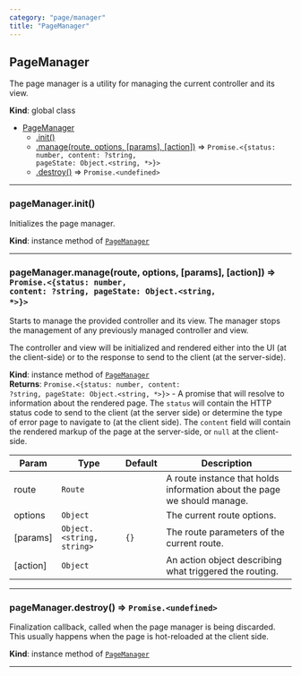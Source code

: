 ```yaml
---
category: "page/manager"
title: "PageManager"
---
```


## PageManager&nbsp;<a name="PageManager" href="https://github.com/seznam/ima/tree/17.0.1/page/manager/PageManager.js#L5" target="_blank"><span class="icon"><i class="fas fa-external-link-alt fa-xs"></i></span></a>
The page manager is a utility for managing the current controller and its
view.

**Kind**: global class  

* [PageManager](#PageManager)
    * [.init()](#PageManager+init)
    * [.manage(route, options, [params], [action])](#PageManager+manage) ⇒ <code>Promise.&lt;{status: number, content: ?string, pageState: Object.&lt;string, \*&gt;}&gt;</code>
    * [.destroy()](#PageManager+destroy) ⇒ <code>Promise.&lt;undefined&gt;</code>


* * *

### pageManager.init()&nbsp;<a name="PageManager+init" href="https://github.com/seznam/ima/tree/17.0.1/page/manager/PageManager.js#L9" target="_blank"><span class="icon"><i class="fas fa-external-link-alt fa-xs"></i></span></a>
Initializes the page manager.

**Kind**: instance method of [<code>PageManager</code>](#PageManager)  

* * *

### pageManager.manage(route, options, [params], [action]) ⇒ <code>Promise.&lt;{status: number, content: ?string, pageState: Object.&lt;string, \*&gt;}&gt;</code>&nbsp;<a name="PageManager+manage" href="https://github.com/seznam/ima/tree/17.0.1/page/manager/PageManager.js#L57" target="_blank"><span class="icon"><i class="fas fa-external-link-alt fa-xs"></i></span></a>
Starts to manage the provided controller and its view. The manager
stops the management of any previously managed controller and view.

The controller and view will be initialized and rendered either into the
UI (at the client-side) or to the response to send to the client (at the
server-side).

**Kind**: instance method of [<code>PageManager</code>](#PageManager)  
**Returns**: <code>Promise.&lt;{status: number, content: ?string, pageState: Object.&lt;string, \*&gt;}&gt;</code> - A promise that will resolve to information about the rendered page.
        The <code>status</code> will contain the HTTP status code to send to the
        client (at the server side) or determine the type of error page
        to navigate to (at the client side).
        The <code>content</code> field will contain the rendered markup of
        the page at the server-side, or <code>null</code> at the client-side.  

| Param | Type | Default | Description |
| --- | --- | --- | --- |
| route | <code>Route</code> |  | A route instance that holds information about the        page we should manage. |
| options | <code>Object</code> |  | The current route options. |
| [params] | <code>Object.&lt;string, string&gt;</code> | <code>{}</code> | The route parameters of the        current route. |
| [action] | <code>Object</code> |  | An action object describing what triggered the routing. |


* * *

### pageManager.destroy() ⇒ <code>Promise.&lt;undefined&gt;</code>&nbsp;<a name="PageManager+destroy" href="https://github.com/seznam/ima/tree/17.0.1/page/manager/PageManager.js#L65" target="_blank"><span class="icon"><i class="fas fa-external-link-alt fa-xs"></i></span></a>
Finalization callback, called when the page manager is being discarded.
This usually happens when the page is hot-reloaded at the client side.

**Kind**: instance method of [<code>PageManager</code>](#PageManager)  

* * *

